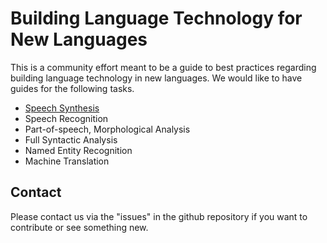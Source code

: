 # Building Language Technology for New Languages

This is a community effort meant to be a guide to best practices regarding building language technology in new languages.
We would like to have guides for the following tasks.

* [Speech Synthesis](speech-synthesis/)
* Speech Recognition
* Part-of-speech, Morphological Analysis
* Full Syntactic Analysis
* Named Entity Recognition
* Machine Translation

## Contact

Please contact us via the "issues" in the github repository if you want to contribute or see something new.
